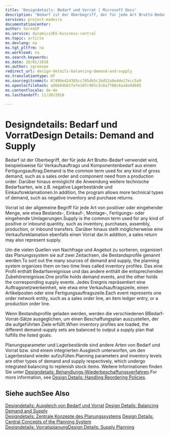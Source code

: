 ```yaml
---
title: 'Designdetails: Bedarf und Vorrat | Microsoft Docs'
description: "Bedarf ist der Oberbegriff, der für jede Art Brutto-Bedarf verwendet wird, beispielsweise für Verkaufsauftrags und Komponentenbedarf aus einem Fertigungsauftrag. Darüber hinaus ermöglicht die Anwendung weitere technische Bedarfsarten, wie z.B. negative Lagerbestände und Einkaufsreklamationen."
services: project-madeira
documentationcenter: 
author: SorenGP
ms.service: dynamics365-business-central
ms.topic: article
ms.devlang: na
ms.tgt_pltfrm: na
ms.workload: na
ms.search.keywords: 
ms.date: 10/01/2018
ms.author: sgroespe
redirect_url: design-details-balancing-demand-and-supply
ms.translationtype: HT
ms.sourcegitcommit: 67400e424305cc705db5c1bd52a8e4de17ecc5a9
ms.openlocfilehash: ad6684bb1fefe10fc965c3c8a7780c6aa8a9d685
ms.contentlocale: de-de
ms.lasthandoff: 11/20/2018

---
```

# <a name="design-details-demand-and-supply"></a><span data-ttu-id="b0d1a-104">Designdetails: Bedarf und Vorrat</span><span class="sxs-lookup"><span data-stu-id="b0d1a-104">Design Details: Demand and Supply</span></span>
<span data-ttu-id="b0d1a-105">Bedarf ist der Oberbegriff, der für jede Art Brutto-Bedarf verwendet wird, beispielsweise für Verkaufsauftrags und Komponentenbedarf aus einem Fertigungsauftrag.</span><span class="sxs-lookup"><span data-stu-id="b0d1a-105">Demand is the common term used for any kind of gross demand, such as a sales order and component need from a production order.</span></span> <span data-ttu-id="b0d1a-106">Darüber hinaus ermöglicht die Anwendung weitere technische Bedarfsarten, wie z.B. negative Lagerbestände und Einkaufsreklamationen.</span><span class="sxs-lookup"><span data-stu-id="b0d1a-106">In addition, the program allows more technical types of demand, such as negative inventory and purchase returns.</span></span>  

 <span data-ttu-id="b0d1a-107">Vorrat ist der allgemeine Begriff für jede Art von positiver oder eingehender Menge, wie etwa Bestands-, Einkauf-, Montage-, Fertigungs- oder eingehende Umlagerungen.</span><span class="sxs-lookup"><span data-stu-id="b0d1a-107">Supply is the common term used for any kind of positive or inbound quantity, such as inventory, purchases, assembly, production, or inbound transfers.</span></span> <span data-ttu-id="b0d1a-108">Darüber hinaus stellt möglicherweise eine Verkaufsreklamation ebenfalls einen Vorrat dar.</span><span class="sxs-lookup"><span data-stu-id="b0d1a-108">In addition, a sales return may also represent supply.</span></span>  

 <span data-ttu-id="b0d1a-109">Um die vielen Quellen von Nachfrage und Angebot zu sortieren, organisiert das Planungssystem sie auf zwei Zeitachsen, die Bestandsprofile genannt werden.</span><span class="sxs-lookup"><span data-stu-id="b0d1a-109">To sort out the many sources of demand and supply, the planning system organizes them on two time lines called inventory profiles.</span></span> <span data-ttu-id="b0d1a-110">Das eine Profil enthält Bedarfsereignisse und das andere enthält die entsprechenden Zubehörereignisse.</span><span class="sxs-lookup"><span data-stu-id="b0d1a-110">One profile holds demand events, and the other holds the corresponding supply events.</span></span> <span data-ttu-id="b0d1a-111">Jedes Ereignis repräsentiert eine Auftragsnetzwerkeinheit, wie etwa eine Verkaufsauftragszeile, einen Artikelposten oder eine Fertigungsauftragszeile.</span><span class="sxs-lookup"><span data-stu-id="b0d1a-111">Each event represents one order network entity, such as a sales order line, an item ledger entry, or a production order line.</span></span>  

 <span data-ttu-id="b0d1a-112">Wenn Bestandsprofile geladen werden, werden die verschiedenen BBedarf-Vorrat-Sätze ausgeglichen, um einen Beschaffungsplan auszustellen, der die aufgeführten Ziele erfüllt.</span><span class="sxs-lookup"><span data-stu-id="b0d1a-112">When inventory profiles are loaded, the different demand-supply sets are balanced to output a supply plan that fulfills the listed goals.</span></span>  

 <span data-ttu-id="b0d1a-113">Planungsparameter und Lagerbestände sind andere Arten von Bedarf und Vorrat bzw. sind einem integrierten Ausgleich unterworfen, um den Lagerbestand wieder aufzufüllen.</span><span class="sxs-lookup"><span data-stu-id="b0d1a-113">Planning parameters and inventory levels are other types of demand and supply respectively, which undergo integrated balancing to replenish stock items.</span></span> <span data-ttu-id="b0d1a-114">Weitere Informationen finden Sie unter [Designdetails: Behandlungs-Wiederbeschaffungsverfahren](design-details-handling-reordering-policies.md).</span><span class="sxs-lookup"><span data-stu-id="b0d1a-114">For more information, see [Design Details: Handling Reordering Policies](design-details-handling-reordering-policies.md).</span></span>  

## <a name="see-also"></a><span data-ttu-id="b0d1a-115">Siehe auch</span><span class="sxs-lookup"><span data-stu-id="b0d1a-115">See Also</span></span>  
 <span data-ttu-id="b0d1a-116">[Designdetails: Ausgleich von Bedarf und Vorrat](design-details-balancing-demand-and-supply.md) </span><span class="sxs-lookup"><span data-stu-id="b0d1a-116">[Design Details: Balancing Demand and Supply](design-details-balancing-demand-and-supply.md) </span></span>  
 <span data-ttu-id="b0d1a-117">[Designdetails: Zentrale Konzepte des Planungssystems](design-details-central-concepts-of-the-planning-system.md) </span><span class="sxs-lookup"><span data-stu-id="b0d1a-117">[Design Details: Central Concepts of the Planning System](design-details-central-concepts-of-the-planning-system.md) </span></span>  
 [<span data-ttu-id="b0d1a-118">Designdetails: Vorratsplanung</span><span class="sxs-lookup"><span data-stu-id="b0d1a-118">Design Details: Supply Planning</span></span>](design-details-supply-planning.md)

